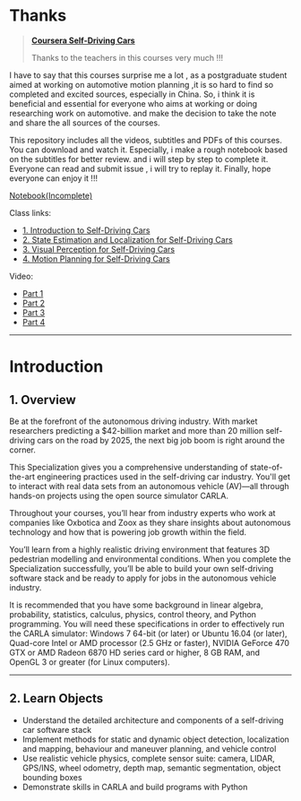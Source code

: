# Thanks

> [**Coursera  Self-Driving Cars**](https://www.coursera.org/specializations/self-driving-cars) 
>
> Thanks to the teachers in this courses very much !!!

I have to say that this courses surprise me a lot , as a postgraduate student aimed at working on automotive motion planning ,it is so hard to find so completed and excited sources, especially in China. So, i think it is beneficial and essential for everyone who aims at working or doing researching work on automotive. and make the decision to take the note and share the all sources of the courses.

This repository includes all the videos, subtitles and PDFs of this courses. You can download and watch it. Especially, i make a rough notebook based on the subtitles for better review. and i will step by step to complete it. Everyone can read and submit issue , i will try to replay it. Finally, hope everyone can enjoy it !!!

[Notebook(Incomplete)](https://qiaoxu123.github.io/Self-Driving-Cars/#/)

Class links:

- [1. Introduction to Self-Driving Cars](https://www.coursera.org/learn/intro-self-driving-cars)
- [2. State Estimation and Localization for Self-Driving Cars](https://www.coursera.org/learn/state-estimation-localization-self-driving-cars)
- [3. Visual Perception for Self-Driving Cars](https://www.coursera.org/learn/visual-perception-self-driving-cars)
- [4. Motion Planning for Self-Driving Cars](https://www.coursera.org/learn/motion-planning-self-driving-cars)

Video:

- [Part 1](https://www.bilibili.com/video/av70128937)
- [Part 2](https://www.bilibili.com/video/av70088379)
- [Part 3](https://www.bilibili.com/video/av70068347)
- [Part 4](https://www.bilibili.com/video/av69989087)
---

# Introduction

## 1. Overview

Be at the forefront of the autonomous driving industry. With market researchers predicting a $42-billion market and more than 20 million self-driving cars on the road by 2025, the next big job boom is right around the corner.

This Specialization gives you a comprehensive understanding of state-of-the-art engineering practices used in the self-driving car industry. You'll get to interact with real data sets from an autonomous vehicle (AV)―all through hands-on projects using the open source simulator CARLA.

Throughout your courses, you’ll hear from industry experts who work at companies like Oxbotica and Zoox as they share insights about autonomous technology and how that is powering job growth within the field.

You’ll learn from a highly realistic driving environment that features 3D pedestrian modelling and environmental conditions. When you complete the Specialization successfully, you’ll be able to build your own self-driving software stack and be ready to apply for jobs in the autonomous vehicle industry.

It is recommended that you have some background in linear algebra, probability, statistics, calculus, physics, control theory, and Python programming. You will need these specifications in order to effectively run the CARLA simulator: Windows 7 64-bit (or later) or Ubuntu 16.04 (or later), Quad-core Intel or AMD processor (2.5 GHz or faster), NVIDIA GeForce 470 GTX or AMD Radeon 6870 HD series card or higher, 8 GB RAM, and OpenGL 3 or greater (for Linux computers).

---

## 2. Learn Objects

- Understand the detailed architecture and components of a self-driving car software stack
- Implement methods for static and dynamic object detection, localization and mapping, behaviour and maneuver planning, and vehicle control
- Use realistic vehicle physics, complete sensor suite: camera, LIDAR, GPS/INS, wheel odometry, depth map, semantic segmentation, object bounding boxes
- Demonstrate skills in CARLA and build programs with Python




